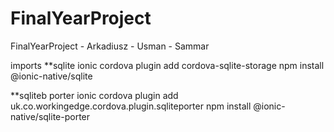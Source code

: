# FinalYearProject
FinalYearProject - Arkadiusz - Usman - Sammar

imports 
**sqlite
ionic cordova plugin add cordova-sqlite-storage
npm install @ionic-native/sqlite

**sqliteb porter
ionic cordova plugin add uk.co.workingedge.cordova.plugin.sqliteporter
npm install @ionic-native/sqlite-porter

